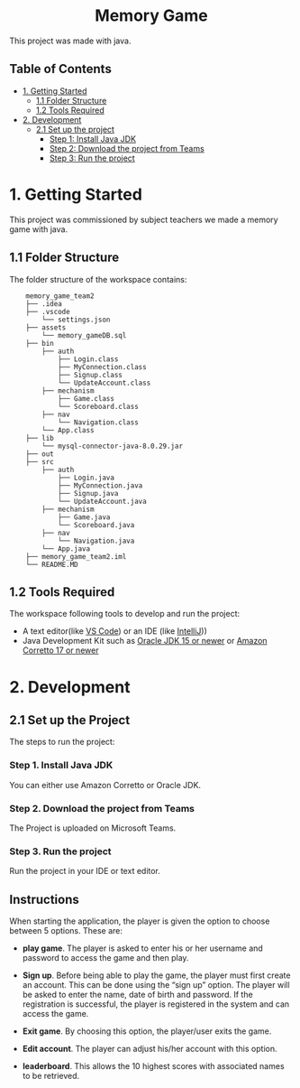 <h1 align="center">
  Memory Game
</h1>
This project was made with java.

## Table of Contents
- [1. Getting Started](#1-getting-started)
    - [1.1 Folder Structure](#1.1-folder-structure)
    - [1.2 Tools Required](#1.2-tools-required)
- [2. Development](#2-development)
    - [2.1 Set up the project](#21-set-up-the-project)
      - [Step 1: Install Java JDK](#step-1-install-java-jdk)
      - [Step 2: Download the project from Teams](#step-2-download-the-project-from-teams)
      - [Step 3: Run the project](#step-3-run-the-project)



# 1. Getting Started
This project was commissioned by subject teachers we made a memory game with java.

## 1.1 Folder Structure
The folder structure of the workspace contains:
```
    memory_game_team2
    ├── .idea
    ├── .vscode
        └── settings.json
    ├── assets
        └── memory_gameDB.sql
    ├── bin
        ├── auth
            ├── Login.class
            ├── MyConnection.class
            ├── Signup.class
            └── UpdateAccount.class
        ├── mechanism
            ├── Game.class
            └── Scoreboard.class
        ├── nav
            └── Navigation.class
        └── App.class 
    ├── lib
        └── mysql-connector-java-8.0.29.jar
    ├── out
    ├── src
        ├── auth
            ├── Login.java
            ├── MyConnection.java
            ├── Signup.java
            └── UpdateAccount.java
        ├── mechanism
            ├── Game.java
            └── Scoreboard.java
        ├── nav
            └── Navigation.java
        └── App.java 
    ├── memory_game_team2.iml
    └── README.MD
```
## 1.2 Tools Required
The workspace following tools to develop and run the project:
- A text editor(like [VS Code](https://code.visualstudio.com/)) or an IDE (like [IntelliJ](https://www.jetbrains.com/idea/)))
- Java Development Kit such as [Oracle JDK 15 or newer](https://www.oracle.com/java/technologies/java-se-glance.html) or [Amazon Corretto 17 or newer](https://aws.amazon.com/corretto/)

# 2. Development

## 2.1 Set up the Project
The steps to run the project:

### Step 1. Install Java JDK
You can either use Amazon Corretto or Oracle JDK. 

### Step 2. Download the project from Teams
The Project is uploaded on Microsoft Teams.

### Step 3. Run the project
Run the project in your IDE or text editor.

## Instructions

When starting the application, the player is given the option to choose between 5 options. These are:


- **play game**. The player is asked to enter his or her username and password to access the game and then play.

- **Sign up**. Before being able to play the game, the player must first create an account. This can be done using the “sign up” option. The player will be asked to enter the name, date of birth and password. If the registration is successful, the player is registered in the system and can access the game.

- **Exit game**. By choosing this option, the player/user exits the game.

- **Edit account**. The player can adjust his/her account with this option.

- **leaderboard**. This allows the 10 highest scores with associated names to be retrieved.

